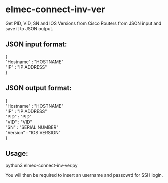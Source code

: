 ﻿# elmec-connect-inv-ver
Get PID, VID, SN and IOS Versions from Cisco Routers from JSON input and save it to JSON output.

## JSON input format:  
{  
  "Hostname"  : "HOSTNAME"  
  "IP"        : "IP ADDRESS"  
}  
  
## JSON output format:  
{  
  "Hostname"  : "HOSTNAME"  
  "IP"        : "IP ADDRESS"  
  "PID"       : "PID"  
  "VID"       : "VID"  
  "SN"        : "SERIAL NUMBER"  
  "Version"   : "IOS VERSION"  
}  

## Usage:  
python3 elmec-connect-inv-ver.py  

You will then be required to insert an username and passowrd for SSH login.
